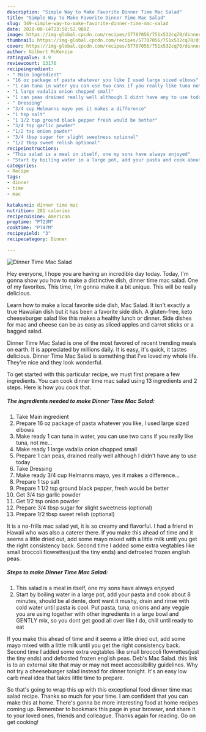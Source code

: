 ```yaml
---
description: "Simple Way to Make Favorite Dinner Time Mac Salad"
title: "Simple Way to Make Favorite Dinner Time Mac Salad"
slug: 349-simple-way-to-make-favorite-dinner-time-mac-salad
date: 2020-08-14T23:50:52.909Z
image: https://img-global.cpcdn.com/recipes/57707056/751x532cq70/dinner-time-mac-salad-recipe-main-photo.jpg
thumbnail: https://img-global.cpcdn.com/recipes/57707056/751x532cq70/dinner-time-mac-salad-recipe-main-photo.jpg
cover: https://img-global.cpcdn.com/recipes/57707056/751x532cq70/dinner-time-mac-salad-recipe-main-photo.jpg
author: Gilbert McKenzie
ratingvalue: 4.9
reviewcount: 13176
recipeingredient:
- " Main ingredient"
- "16 oz package of pasta whatever you like I used large sized elbows"
- "1 can tuna in water you can use two cans if you really like tuna not me"
- "1 large vadalia onion chopped small"
- "1 can peas drained really well although I didnt have any to use today"
- " Dressing"
- "3/4 cup Helmanns mayo yes it makes a difference"
- "1 tsp salt"
- "1 1/2 tsp ground black pepper fresh would be better"
- "3/4 tsp garlic powder"
- "1/2 tsp onion powder"
- "3/4 tbsp sugar for slight sweetness optional"
- "1/2 tbsp sweet relish optional"
recipeinstructions:
- "This salad is a meal in itself, one my sons have always enjoyed"
- "Start by boiling water in a large pot, add your pasta and cook about 8 minutes, should be al dente, dont want it mushy, drain and rinse with cold water until pasta is cool.  Put pasta, tuna, onions and any veggie you are using together with other ingredients in a large bowl and GENTLY mix, so you dont get good all over like I do, chill until ready to eat"
categories:
- Recipe
tags:
- dinner
- time
- mac

katakunci: dinner time mac 
nutrition: 281 calories
recipecuisine: American
preptime: "PT23M"
cooktime: "PT47M"
recipeyield: "3"
recipecategory: Dinner

---
```



![Dinner Time Mac Salad](https://img-global.cpcdn.com/recipes/57707056/751x532cq70/dinner-time-mac-salad-recipe-main-photo.jpg)

Hey everyone, I hope you are having an incredible day today. Today, I'm gonna show you how to make a distinctive dish, dinner time mac salad. One of my favorites. This time, I'm gonna make it a bit unique. This will be really delicious.

Learn how to make a local favorite side dish, Mac Salad. It isn&#39;t exactly a true Hawaiian dish but it has been a favorite side dish. A gluten-free, keto cheeseburger salad like this makes a healthy lunch or dinner. Side dishes for mac and cheese can be as easy as sliced apples and carrot sticks or a bagged salad.

Dinner Time Mac Salad is one of the most favored of recent trending meals on earth. It is appreciated by millions daily. It is easy, it's quick, it tastes delicious. Dinner Time Mac Salad is something that I've loved my whole life. They're nice and they look wonderful.


To get started with this particular recipe, we must first prepare a few ingredients. You can cook dinner time mac salad using 13 ingredients and 2 steps. Here is how you cook that.

<!--inarticleads1-->

##### The ingredients needed to make Dinner Time Mac Salad:

1. Take  Main ingredient
1. Prepare 16 oz package of pasta whatever you like, I used large sized elbows
1. Make ready 1 can tuna in water, you can use two cans if you really like tuna, not me...
1. Make ready 1 large vadalia onion chopped small
1. Prepare 1 can peas, drained really well although I didn&#39;t have any to use today
1. Take  Dressing
1. Make ready 3/4 cup Helmanns mayo, yes it makes a difference...
1. Prepare 1 tsp salt
1. Prepare 1 1/2 tsp ground black pepper, fresh would be better
1. Get 3/4 tsp garlic powder
1. Get 1/2 tsp onion powder
1. Prepare 3/4 tbsp sugar for slight sweetness (optional)
1. Prepare 1/2 tbsp sweet relish (optional)


It is a no-frills mac salad yet, it is so creamy and flavorful. I had a friend in Hawaii who was also a caterer there. If you make this ahead of time and it seems a little dried out, add some mayo mixed with a little milk until you get the right consistency back. Second time I added some extra vegtables like small broccoli flowrettes(just the tiny ends) and defrosted frozen english peas. 

<!--inarticleads2-->

##### Steps to make Dinner Time Mac Salad:

1. This salad is a meal in itself, one my sons have always enjoyed
1. Start by boiling water in a large pot, add your pasta and cook about 8 minutes, should be al dente, dont want it mushy, drain and rinse with cold water until pasta is cool.  Put pasta, tuna, onions and any veggie you are using together with other ingredients in a large bowl and GENTLY mix, so you dont get good all over like I do, chill until ready to eat


If you make this ahead of time and it seems a little dried out, add some mayo mixed with a little milk until you get the right consistency back. Second time I added some extra vegtables like small broccoli flowrettes(just the tiny ends) and defrosted frozen english peas. Deb&#39;s Mac Salad. this link is to an external site that may or may not meet accessibility guidelines. Why not try a cheeseburger salad instead for dinner tonight. It&#39;s an easy low carb meal idea that takes little time to prepare. 

So that's going to wrap this up with this exceptional food dinner time mac salad recipe. Thanks so much for your time. I am confident that you can make this at home. There's gonna be more interesting food at home recipes coming up. Remember to bookmark this page in your browser, and share it to your loved ones, friends and colleague. Thanks again for reading. Go on get cooking!
